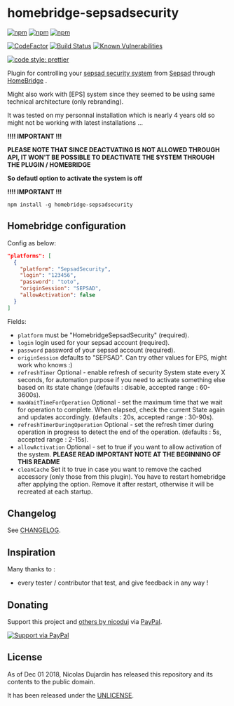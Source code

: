# homebridge-sepsadsecurity

[![npm](https://img.shields.io/npm/v/homebridge-sepsadsecurity.svg)](https://www.npmjs.com/package/homebridge-sepsadsecurity)
[![npm](https://img.shields.io/npm/dw/homebridge-sepsadsecurity.svg)](https://www.npmjs.com/package/homebridge-sepsadsecurity)
[![npm](https://img.shields.io/npm/dt/homebridge-sepsadsecurity.svg)](https://www.npmjs.com/package/homebridge-sepsadsecurity)

[![CodeFactor](https://www.codefactor.io/repository/github/nicoduj/homebridge-sepsadsecurity/badge)](https://www.codefactor.io/repository/github/nicoduj/homebridge-sepsadsecurity)
[![Build Status](https://travis-ci.com/nicoduj/homebridge-sepsadsecurity.svg?branch=master)](https://travis-ci.com/nicoduj/homebridge-sepsadsecurity)
[![Known Vulnerabilities](https://snyk.io/test/github/nicoduj/homebridge-sepsadsecurity/badge.svg?targetFile=package.json)](https://snyk.io/test/github/nicoduj/homebridge-sepsadsecurity?targetFile=package.json)

[![code style: prettier](https://img.shields.io/badge/code_style-prettier-ff69b4.svg?style=flat-square)](https://github.com/prettier/prettier)

Plugin for controlling your [sepsad security system](https://www.sepsad-telesurveillance.fr/telesurveillance-integrale.aspx) from [Sepsad](https://www.sepsad-telesurveillance.fr) through [HomeBridge](https://github.com/nfarina/homebridge) .

Might also work with [EPS] system since they seemed to be using same technical architecture (only rebranding).

It was tested on my personnal installation which is nearly 4 years old so might not be working with latest installations ...

**!!!! IMPORTANT !!!**

**PLEASE NOTE THAT SINCE DEACTVATING IS NOT ALLOWED THROUGH API, IT WON'T BE POSSIBLE TO DEACTIVATE THE SYSTEM THROUGH THE PLUGIN / HOMEBRIDGE**

**So defautl option to activate the system is off**

**!!!! IMPORTANT !!!**

`npm install -g homebridge-sepsadsecurity`

## Homebridge configuration

Config as below:

```json
"platforms": [
  {
    "platform": "SepsadSecurity",
    "login": "123456",
    "password": "toto",
    "originSession": "SEPSAD",
    "allowActivation": false
  }
]
```

Fields:

- `platform` must be "HomebridgeSepsadSecurity" (required).
- `login` login used for your sepsad account (required).
- `password` password of your sepsad account (required).
- `originSession` defaults to "SEPSAD". Can try other values for EPS, might work who knows :)
- `refreshTimer` Optional - enable refresh of security System state every X seconds, for automation purpose if you need to activate something else based on its state change (defaults : disable, accepted range : 60-3600s).
- `maxWaitTimeForOperation` Optional - set the maximum time that we wait for operation to complete. When elapsed, check the current State again and updates accordingly. (defaults : 20s, accepted range : 30-90s).
- `refreshTimerDuringOperation` Optional - set the refresh timer during operation in progress to detect the end of the operation. (defaults : 5s, accepted range : 2-15s).
- `allowActivation` Optional - set to true if you want to allow activation of the system. **PLEASE READ IMPORTANT NOTE AT THE BEGINNING OF THIS README**
- `cleanCache` Set it to true in case you want to remove the cached accessory (only those from this plugin). You have to restart homebridge after applying the option. Remove it after restart, otherwise it will be recreated at each startup.

## Changelog

See [CHANGELOG][].

[changelog]: CHANGELOG.md

## Inspiration

Many thanks to :

- every tester / contributor that test, and give feedback in any way !

## Donating

Support this project and [others by nicoduj][nicoduj-projects] via [PayPal][paypal-nicoduj].

[![Support via PayPal][paypal-button]][paypal-nicoduj]

[nicoduj-projects]: https://github.com/nicoduj/
[paypal-button]: https://img.shields.io/badge/Donate-PayPal-green.svg
[paypal-nicoduj]: https://www.paypal.me/nicoduj/2.50

## License

As of Dec 01 2018, Nicolas Dujardin has released this repository and its contents to the public domain.

It has been released under the [UNLICENSE][].

[unlicense]: LICENSE
